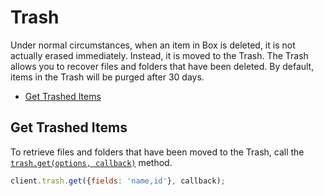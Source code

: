 Trash
=====

Under normal circumstances, when an item in Box is deleted, it is not actually
erased immediately.  Instead, it is moved to the Trash.  The Trash allows you to
recover files and folders that have been deleted. By default, items in the Trash
will be purged after 30 days.

* [Get Trashed Items](#get-trashed-items)

Get Trashed Items
-----------------

To retrieve files and folders that have been moved to the Trash, call the
[`trash.get(options, callback)`](http://opensource.box.com/box-node-sdk/jsdoc/Trash.html#get)
method.

```js
client.trash.get({fields: 'name,id'}, callback);
```
